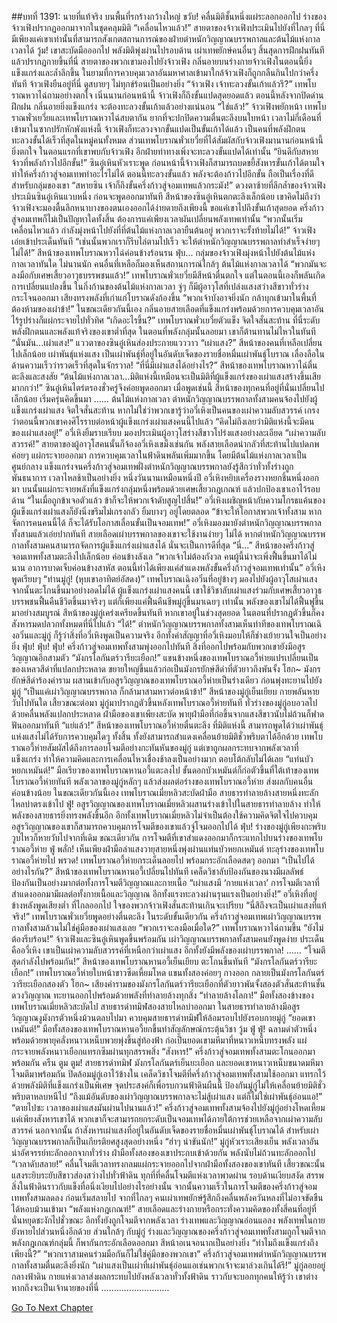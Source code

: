 ##บทที่ 1391: นายที่แท้จริง
บนพื้นที่รกร้างกว้างใหญ่
ขวับ!
คลื่นมิติชั้นหนึ่งแผ่ระลอกออกไป ร่างของจ้าวเฟิงปรากฏออกมาจากในชุดคลุมมิติ
“เคลื่อนไหวแล้ว!”
สายตาของจ้าวเฟิงประเมินไปยังที่ไกลๆ
ที่นี่มีเพียงแค่เขาเท่านั้นที่สามารถสังเกตสถานการณ์ของฝ่ายตำหนักวิญญาณบรรพกาลและต้นไม้แห่งกาลเวลาได้
วู้ม!
เขาสะบัดมือออกไป พลังมิติพุ่งผ่านไปรอบด้าน เผ่าเทพยักษ์คนอื่นๆ สิ้นสุดการฝึกฝนทันที แล้วปรากฏกายขึ้นที่นี่
สายตาของพวกเขามองไปยังจ้าวเฟิง
กลิ่นอายบนร่างกายจ้าวเฟิงในตอนนี้ยิ่งแข็งแกร่งและล้ำลึกขึ้น ในยามที่การควบคุมเวลาอันมหาศาลเข้ามาใกล้จ้าวเฟิงก็ถูกกลืนกินไปกว่าครึ่งทันที
จ้าวเฟิงยืนอยู่ที่นี่ ดูสบายๆ ไม่ทุกข์ร้อนเป็นอย่างยิ่ง
“จ้าวเฟิง เจ้าทะลวงขั้นเก้าแล้วรึ?”
เทพโบราณหวาไฉ่ถามอย่างตกใจ
เนิ่นนานก่อนหน้านี้ จ้าวเฟิงก็ถึงขั้นแปดสุดยอดแล้ว ตอนนี้หลังจากปิดด่านฝึกฝน กลิ่นอายยิ่งแข็งแกร่ง จะต้องทะลวงขั้นเก้าแล้วอย่างแน่นอน
“ใช่แล้ว!”
จ้าวเฟิงพยักหน้า
เทพโบราณพั่วเยวี่ยและเทพโบราณหวาไฉ่สบตากัน ยากที่จะปกปิดความตื่นตะลึงบนใบหน้า
เวลาไม่กี่เดือนที่เข้ามาในซากปรักหักพังแห่งนี้ จ้าวเฟิงก็ทะลวงจากขั้นแปดเป็นขั้นเก้าได้แล้ว เป็นคนที่พลังฝึกตนทะลวงขั้นได้เร็วที่สุดในหมู่คนทั้งหมด
ส่วนเทพโบราณพั่วเยวี่ยที่ได้สัมผัสกับจ้าวเฟิงมานานก่อนหน้านี้ยิ่งตกใจ ในตอนแรกที่เขาพบกับจ้าวเฟิง อีกฝ่ายท่าทางเพิ่งจะทะลวงขั้นแปดได้เท่านั้น
“ยินดีกับสหายจ้าวที่พลังก้าวไปอีกขั้น!”
ซินอู๋เหินหัวเราะพูด
ก่อนหน้านี้จ้าวเฟิงก็สามารถบดขยี้สังหารขั้นเก้าได้ตามใจ ทำให้ครึ่งก้าวสู่จอมเทพทำอะไรไม่ได้
ตอนนี้ทะลวงขั้นแล้ว พลังจะต้องก้าวไปอีกขั้น ถือเป็นเรื่องที่ดีสำหรับกลุ่มของเขา
“สหายซิน เจ้าก็ถึงขั้นครึ่งก้าวสู่จอมเทพแล้วกระมัง!”
ดวงตาซ้ายที่ลึกล้ำของจ้าวเฟิงประเมินซินอู๋เหินแวบหนึ่ง ก่อนจะพูดออกมาทันที
สีหน้าของซินอู๋เหินตกตะลึงเล็กน้อย เขาคิดไม่ถึงว่าจ้าวเฟิงจะมองตื้นลึกหนาบางของตนเองออกได้ง่ายดายถึงเพียงนี้
ขอแค่เขาไปถึงขั้นเก้าสุดยอด ครึ่งก้าวสู่จอมเทพก็ไม่เป็นปัญหาใดทั้งสิ้น ต้องการแค่เพียงเวลาผันเปลี่ยนพลังเทพเท่านั้น
“พวกนั้นเริ่มเคลื่อนไหวแล้ว กำลังมุ่งหน้าไปยังที่ที่ต้นไม้แห่งกาลเวลายืนต้นอยู่ พวกเราจะรั้งท้ายไม่ได้!”
จ้าวเฟิงเอ่ยเข้าประเด็นทันที
“เช่นนั้นพวกเราก็รีบไล่ตามไปเร็ว จะให้ตำหนักวิญญาณบรรพกาลทำสำเร็จง่ายๆ ไม่ได้!”
สีหน้าของเทพโบราณหวาไฉ่ค่อนข้างร้อนรน
ฟุ่บ...
กลุ่มของจ้าวเฟิงมุ่งหน้าไปยังต้นไม้แห่งกาลเวลาทันใด
ไม่นานนัก คนอื่นที่เหลือก็มองเห็นสถานการณ์ใกล้ๆ ต้นไม้แห่งกาลเวลาได้
“พวกมันจะลงมือกับเศษเสี้ยวอาวุธบรรพชนแล้ว!”
เทพโบราณพั่วเยวี่ยมีสีหน้าตื่นตกใจ
แต่ในตอนนี้เองก็พลันเกิดการเปลี่ยนแปลงขึ้น
ในกิ่งก้านของต้นไม้แห่งกาลเวลา จู่ๆ ก็มีผู้อาวุโสที่เปล่งแสงสว่างสีขาวทั่วร่างกระโจนออกมา
เสียงทรงพลังที่เก่าแก่โบราณดังก้องขึ้น “พวกเจ้าบังอาจยิ่งนัก กล้าบุกเข้ามาในพื้นที่ต้องห้ามของเผ่าข้า!”
ในขณะเดียวกันนี้เอง กลิ่นอายสายเลือดที่แข็งแกร่งพร้อมด้วยการควบคุมเวลาอันไร้รูปร่างก็แผ่กระจายไปทั่วทิศ
“เกิดอะไรขึ้น?”
เทพโบราณพั่วเยวี่ยตัวแข็ง จิตใจสั่นสะท้าน
ที่นี่ระดับพลังฝึกตนและพลังแท้จริงของเขาต่ำที่สุด ในตอนที่พลังกลุ่มนั้นลอยมา เขาก็ต้านทานไม่ไหวในทันที
“นั่นมัน...เผ่าแสง!”
แววตาของซินอู๋เหินส่องประกายแวววาว
“เผ่าแสง?”
สีหน้าของคนที่เหลือเปลี่ยนไปเล็กน้อย
เผ่าพันธุ์แห่งแสง เป็นเผ่าพันธุ์ที่อยู่ในอันดับเจ็ดของรายชื่อหมื่นเผ่าพันธุ์โบราณ เลื่องลือในด้านความเร็วว่ารวดเร็วที่สุดในจักรวาล!
“ที่นี่มีเผ่าแสงได้อย่างไร?”
สีหน้าของเทพโบราณหวาไฉ่ตื่นตะลึงและสงสัย
“ต้นไม้แห่งกาลเวลา...มิติแห่งนี้เหมือนจะเป็นมิติที่ผู้แข็งแกร่งของเผ่าแสงสร้างขึ้นเสียมากกว่า!”
ซินอู๋เหินไตร่ตรองชั่วครู่จึงค่อยพูดออกมา
เมื่อพูดเช่นนี้ สีหน้าของทุกคนที่อยู่ที่นั่นเปลี่ยนไปเล็กน้อย เริ่มครุ่นคิดขึ้นมา
……
ต้นไม้แห่งกาลเวลา
ตำหนักวิญญาณบรรพกาลทั้งสามคนจ้องไปยังผู้แข็งแกร่งเผ่าแสง จิตใจสั่นสะท้าน
หากไม่ใช่ว่าพวกเขารู้ว่าอวี่เหิงเป็นคนของเผ่าความลับสวรรค์ เกรงว่าตอนนี้พวกเขาคงศิโรราบต่อหน้าผู้แข็งแกร่งเผ่าแสงคนนี้ไปแล้ว
“คิดไม่ถึงเลยว่ามิติแห่งนี้จะมีคนของเผ่าแสงอยู่!”
อวี่เหิงยิ้มราบเรียบ มองประเมินผู้อาวุโสร่างสีขาวโปร่งแสงอย่างละเอียด
“เผ่าความลับสวรรค์!”
สายตาของผู้อาวุโสคนนั้นก็จ้องอวี่เหิงเขม็งเช่นกัน พลังสายเลือดน่ากลัวที่สะท้านไปแปดภพค่อยๆ แผ่กระจายออกมา
การควบคุมเวลาในฟ้าดินพลันเพิ่มมากขึ้น โดยมีต้นไม้แห่งกาลเวลาเป็นศูนย์กลาง แข็งแกร่งจนครึ่งก้าวสู่จอมเทพฝั่งตำหนักวิญญาณบรรพกาลยังรู้สึกว่าทั่วทั้งร่างถูกพันธนาการ เวลาไหลช้าเป็นอย่างยิ่ง หนึ่งวันนานเหมือนหนึ่งปี
อวี่เหิงหยิบเครื่องรางหยกชิ้นหนึ่งออกมา บนนั้นแผ่กระจายพลังที่แข็งแกร่งกลุ่มหนึ่งพร้อมด้วยเศษเสี้ยวกฎเกณฑ์ แล้วปกป้องเขาเอาไว้รอบด้าน
“ในเมื่อถูกข้าเจอตัวแล้ว ข้าก็จะให้พวกเจ้าดับสูญไปสิ้น!”
อวี่เหิงเผชิญหน้ากับความโกรธแค้นของผู้แข็งแกร่งเผ่าแสงก็ยังนิ่งขรึมไม่เกรงกลัว ยิ้มบางๆ อยู่โดยตลอด
“ข้าจะให้โอกาสพวกเจ้าทั้งสาม หากจัดการคนคนนี้ได้ ก็จะได้รับโอกาสเลื่อนขั้นเป็นจอมเทพ!”
อวี่เหิงมองมายังตำหนักวิญญาณบรรพกาลทั้งสามแล้วเอ่ยปากทันที
สายเลือดเผ่าบรรพกาลของเขาจะใช้งานง่ายๆ ไม่ได้
หากตำหนักวิญญาณบรรพกาลทั้งสามคนสามารถจัดการผู้แข็งแกร่งเผ่าแสงได้ นั่นจะเป็นการดีที่สุด
“นี่...”
สีหน้าของครึ่งก้าวสู่จอมเทพทั้งสามตะลึงไปเล็กน้อย ค่อนข้างลังเล
“พวกเจ้าไม่ต้องกังวล คนผู้นี้น่าจะเพิ่งฟื้นขึ้นมาได้ไม่นาน อาการบาดเจ็บค่อนข้างสาหัส ตอนนี้ทำได้เพียงแค่สำแดงพลังขั้นครึ่งก้าวสู่จอมเทพเท่านั้น”
อวี่เหิงพูดเรียบๆ
“ท่านมู่กู่! (หุบเขาอาทิตย์อัสดง)”
เทพโบราณเฉิงอวิ๋นที่อยู่ข้างๆ มองไปยังผู้อาวุโสเผ่าแสง จากนั้นตะโกนขึ้นมาอย่างอดไม่ได้
ผู้แข็งแกร่งเผ่าแสงคนนี้ เขาใช้วิชาลับเผ่าแสงร่วมกับเศษเสี้ยวอาวุธบรรพชนฟื้นคืนชีวิตขึ้นมาจริงๆ
แต่ก็เพียงแค่ฟื้นคืนชีพมู่กู่ขึ้นมาเฉยๆ เท่านั้น พลังของเขาไม่ได้ฟื้นฟูขึ้นมาอย่างสมบูรณ์
สีหน้าของมู่กู่เคร่งเครียดขึ้นทันที
หากเขาอยู่ในช่วงสุดยอด ในตอนที่ปรากฏตัวขึ้นก็คงสังหารมดปลวกทั้งหมดที่นี่ไปแล้ว
“ได้!”
ตำหนักวิญญาณบรรพกาลทั้งสามเห็นท่าทีของเทพโบราณเฉิงอวิ๋นและมู่กู่ ก็รู้ว่าสิ่งที่อวี่เหิงพูดเป็นความจริง
อีกทั้งคำสัญญาที่อวี่เหิงมอบให้ก็ช่างเย้ายวนใจเป็นอย่างยิ่ง
ฟุ่บ! ฟุ่บ! ฟุ่บ!
ครึ่งก้าวสู่จอมเทพทั้งสามพุ่งออกไปทันที
สิ่งที่ออกไปพร้อมกับพวกเขายังมีอสูรวิญญาณอีกสามตัว
“มังกรโลกันตร์วารียะเยือก!”
แขนข้างหนึ่งของเทพโบราณอวี้ห่ายแปรเปลี่ยนเป็นของเหลวสีดำที่แปลกประหลาด ขยายใหญ่ขึ้นแล้วก่อเป็นมังกรยักษ์สีดำที่ตัวยาวถึงพันจั้ง
โฮก~
มังกรยักษ์สีดำร้องคำราม ผสานเข้ากับอสูรวิญญาณของเทพโบราณอวี้ห่ายเป็นร่างเดียว ก่อนพุ่งทะยานไปยังมู่กู่
“เป็นแค่เผ่าวิญญาณบรรพกาล ก็กล้ามาสามหาวต่อหน้าข้า!”
สีหน้าของมู่กู่เย็นเยียบ กายพลันหายวับไปทันใด
เสี้ยวขณะต่อมา มู่กู่มาปรากฏตัวขึ้นหลังเทพโบราณอวี้ห่ายทันที
ทั่วร่างของมู่กู่อบอวลไปด้วยคลื่นพลังแปลกประหลาด ฝ่ามือของเขาเพียงสะบัด พายุฝ่ามือที่ก่อขึ้นจากแสงสีขาวนับไม่ถ้วนก็ฟาดฟันออกมาทันที
“แย่แล้ว!”
สีหน้าของเทพโบราณอวี้ห่ายตื่นตะลึง
ที่มิติแห่งนี้ สามารถพูดได้ว่าเผ่าพันธุ์แห่งแสงไม่ได้รับการควบคุมใดๆ ทั้งสิ้น ทั้งยังสามารถสำแดงเคลื่อนย้ายมิติชั่วพริบตาได้อีกด้วย
เทพโบราณอวี้ห่ายสัมผัสได้ถึงการลอบโจมตีอย่างกะทันหันของมู่กู่ แต่เขาถูกผลกระทบจากพลังเวลาที่แข็งแกร่ง ทำให้ความคิดและการเคลื่อนไหวเชื่องช้าลงเป็นอย่างมาก ตอบโต้กลับไม่ได้เลย
“แท่นบัวหยกเหมันต์!”
มือเรียวของเทพโบราณหานอวี้แตะลงไป ขั้นดอกบัวเหมันต์ก็ก่อตัวขึ้นที่ใต้เท้าของเทพโบราณอวี้ห่ายทันที
พลังเวลาของมู่กู่หลักๆ แล้วส่งผลต่อร่างของเทพโบราณอวี้ห่าย ส่งผลกับคนอื่นค่อนข้างน้อย
ในขณะเดียวกันนี้เอง เทพโบราณเมี่ยหลิวสะบัดฝ่ามือ สายธารทำลายล้างสายหนึ่งทะลักไหลบ่าตรงเข้าไป
ฟู่!
อสูรวิญญาณของเทพโบราณเมี่ยหลิวผสานร่างเข้าไปในสายธารทำลายล้าง ทำให้พลังของสายธารยิ่งทรงพลังขึ้นอีก
อีกทั้งเทพโบราณเมี่ยหลิวไม่จำเป็นต้องใช้ความคิดจิตใจไปควบคุม อสูรวิญญาณของเขาก็สามารถควบคุมการโจมตีของเขาแล้วจู่โจมออกไปได้
ฟุ่บ!
ร่างของมู่กู่เพียงกะพริบวูบไหวก็หายวับไปจากที่เดิม
ขณะเดียวกัน การโจมตีที่เขาสำแดงออกมาก็กระแทกไปบนร่างของเทพโบราณอวี้ห่าย
ฟู่ พลั่ก!
เห็นเพียงฝ่ามือลำแสงวายุสายหนึ่งพุ่งผ่านแท่นบัวหยกเหมันต์ ทะลุร่างของเทพโบราณอวี้ห่ายไป
พรวด!
เทพโบราณอวี้ห่ายกระเด็นลอยไป พร้อมกระอักเลือดสดๆ ออกมา
“เป็นไปได้อย่างไรกัน?”
สีหน้าของเทพโบราณหานอวี้เปลี่ยนไปทันที
เคล็ดวิชาลับป้องกันของนางมีผลลัพธ์ป้องกันเป็นอย่างมากต่อทั้งการโจมตีวิญญาณและกายเนื้อ
“เผ่าแสงมี ‘กายแห่งเวลา’ การโจมตีเวลาที่สำแดงออกมามีผลต่อทั้งกายเนื้อและวิญญาณ อีกทั้งแรงทะลวงผ่านรุนแรงเป็นอย่างยิ่ง!”
อวี่เหิงที่อยู่ข้างหลังพูดเสียงต่ำ
ที่ไกลออกไป ใจของพวกจ้าวเฟิงสั่นสะท้านเกินจะเปรียบ
“นี่สิถึงจะเป็นเผ่าแสงที่แท้จริง!”
เทพโบราณพั่วเยวี่ยพูดอย่างตื่นตะลึง
ในระดับขั้นเดียวกัน ครึ่งก้าวสู่จอมเทพเผ่าวิญญาณบรรพกาลทั้งสามล้วนไม่ใช่คู่มือของเผ่าแสงเลย
“พวกเราจะลงมือเมื่อใด?”
เทพโบราณหวาไฉ่ถามขึ้น
“ยังไม่ต้องรีบร้อน!”
จ้าวเฟิงและซินอู๋เหินพูดขึ้นพร้อมกัน
เผ่าวิญญาณบรรพกาลทั้งสามคนยังพูดง่าย ประเด็นคืออวี่เหิง เขาเป็นเผ่าความลับสวรรค์ที่เหนือกว่าเผ่าแสง อีกทั้งยังมีพลังของเผ่าบรรพกาล!
……
“โจมตีสุดกำลังไปพร้อมกัน!”
สีหน้าของเทพโบราณหานอวี้เย็นเยียบ ตะโกนขึ้นทันที
“มังกรโลกันตร์วารียะเยือก!”
เทพโบราณอวี้ห่ายใบหน้าขาวซีดเหี้ยมโหด แขนทั้งสองค่อยๆ กางออก กลายเป็นมังกรโลกันตร์วารียะเยือกสองตัว
โฮก~
เสียงคำรามของมังกรโลกันตร์วารียะเยือกที่ตัวยาวพันจั้งสองตัวสั่นสะท้านชั้นดวงวิญญาณ ทะยานออกไปพร้อมด้วยพลังที่ทำลายล้างทุกสิ่ง
“ทำลายล้างโลกา!”
มือทั้งสองข้างของเทพโบราณเมี่ยหลิวสะบัดไป สายธารดำทมิฬสองสายไหลบ่าออกมา
ในสายธารทำลายล้างมีอสูรวิญญาณงูมังกรตัวหนึ่งม้วนตลบไปมา ควบคุมสายธารดำทมิฬให้ล้อมรอบไปยังรอบกายมู่กู่
“ยอดเขาเหมันต์!”
มือทั้งสองของเทพโบราณหานอวี้ยกขึ้นทำสัญลักษณ์กระตุ้นวิชา
วู้ม ฟู่ ฟู่!
ฉลามดำตัวหนึ่งพร้อมด้วยพายุคลั่งหนาวเหน็บพวยพุ่งขึ้นสู่ท้องฟ้า ก่อเป็นยอดเขามหึมาที่หนาวเหน็บทรงพลัง แผ่กระจายพลังหนาวเยือกแทรกซึมผ่านทุกสรรพสิ่ง
“สังหาร!”
ครึ่งก้าวสู่จอมเทพทั้งสามตะโกนออกมาพร้อมกัน
ครืน ตูม ตูม!
สายธารดำทมิฬ มังกรโลกันตร์เย็นยะเยือก และยอดเขาหนาวเหน็บขนาดมหึมาโจมตีมาพร้อมกัน ปิดล้อมมู่กู่เอาไว้ข้างใน
เคล็ดวิชาโจมตีที่ครึ่งก้าวสู่จอมเทพทั้งสามใช้ออกมา แทรกไว้ด้วยพลังมิติที่แข็งแกร่งเป็นพิเศษ จุดประสงค์ก็เพื่อรบกวนฟ้าดินผืนนี้ ป้องกันมู่กู่ไม่ให้เคลื่อนย้ายมิติชั่วพริบตาหลบหนีไป
“ถึงแม้อันดับของเผ่าวิญญาณบรรพกาลจะไม่สู้เผ่าแสง แต่ก็ไม่ใช่เผ่าพันธุ์อ่อนแอ!”
“ตายไปซะ เวลาของเผ่าแสงมันผ่านไปนานแล้ว!”
ครึ่งก้าวสู่จอมเทพทั้งสามจ้องไปยังมู่กู่อย่างโหดเหี้ยม
แค่เพียงสังหารเขาได้ พวกเขาก็จะสามารถยกระดับเป็นจอมเทพได้ภายใต้การช่วยเหลือจากเผ่าความลับสวรรค์
นอกจากนั้น ถ้าสังหารเผ่าแสงที่อยู่ในอันดับเจ็ดของรายชื่อหมื่นเผ่าพันธุ์โบราณได้ สำหรับเผ่าวิญญาณบรรพกาลก็เป็นเกียรติยศสูงสุดอย่างหนึ่ง
“ฮ่าๆ น่าขันนัก!”
มู่กู่หัวเราะเสียงเย็น พลังเวลาอันน่าอัศจรรย์ทะลักออกจากทั่วร่าง
ฝ่ามือทั้งสองของเขาประกบเข้าด้วยกัน พลังนับไม่ถ้วนทะลักออกไป
“เวลาดับสลาย!”
คลื่นโจมตีเวลาทรงกลมแผ่กระจายออกไปจากฝ่ามือทั้งสองของเขาทันที
เสี้ยวขณะนั้น แสงระยิบระยับสีขาวส่องสว่างไปทั่วฟ้าดิน
ทุกที่ที่คลื่นโจมตีแห่งเวลาพาดผ่าน รอบด้านเงียบสงัด สรรพสิ่งในฟ้าดินราวกับแข็งทื่อนิ่งเงียบไปอย่างไรอย่างนั้น
จากนั้นความเร็วในการโจมตีของครึ่งก้าวสู่จอมเทพทั้งสามลดลง ก่อนเริ่มสลายไป
จากที่ไกลๆ คนเผ่าเทพยักษ์รู้สึกถึงคลื่นพลังควันหลงที่ไม่อาจขัดขืนได้หอบม้วนเข้ามา
“พลังแห่งกฎเกณฑ์!”
สายเลือดและร่างกายหรือกระทั่งความคิดของทั้งสี่คนที่อยู่ที่นั่นหยุดชะงักไปชั่วขณะ
อีกทั้งยังถูกโจมตีจากพลังเวลา ร่างเทพและวิญญาณอ่อนแอลง พลังเทพในกายยังหายไปส่วนหนึ่งอีกด้วย
ส่วนใกล้ๆ กับมู่กู่
ร่างและวิญญาณของครึ่งก้าวสู่จอมเทพทั้งสามถูกโจมตีจากพลังกฎเกณฑ์กลุ่มนี้ ก็พากันกระอักเลือดออกมา สีหน้าอเนจอนาถเป็นอย่างยิ่ง
“ทำไมถึงแข็งแกร่งถึงเพียงนี้?”
“พวกเราสามคนร่วมมือกันก็ไม่ใช่คู่มือของพวกเขา”
ครึ่งก้าวสู่จอมเทพตำหนักวิญญาณบรรพกาลทั้งสามตื่นตะลึงยิ่งนัก
“เผ่าแสงเป็นเผ่าที่เผ่าพันธุ์อ่อนแอเช่นพวกเจ้าจะมาล่วงเกินได้รึ!”
มู่กู่ลอยอยู่กลางฟ้าดิน กายแห่งเวลาส่งผลกระทบไปยังพลังเวลาทั่วทั้งฟ้าดิน ราวกับจะบอกทุกคนให้รู้ว่า เขาต่างหากถึงจะเป็นเจ้านายของที่นี่
………………………


[Go To Next Chapter]( ./248.md)